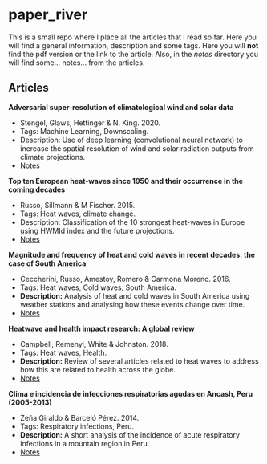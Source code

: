 # paper_river

This is a small repo where I place all the articles that I read so far. Here
you will find a general information, description and some tags. Here you will
**not** find the pdf version or the link to the article. Also, in the _notes_
directory you will find some... notes... from the articles.

## Articles

**Adversarial super-resolution of climatological wind and solar data**

- Stengel, Glaws, Hettinger & N. King. 2020.
- Tags: Machine Learning, Downscaling.
- Description: Use of deep learning (convolutional neural network) to increase
  the spatial resolution of wind and solar radiation outputs from climate
  projections.
- [Notes](notes/2020-Stengel-Adversarial_super_resolution_of_climatological_wind_and_solar_data.md)

**Top ten European heat-waves since 1950 and their occurrence in the coming decades**

- Russo, Sillmann & M Fischer. 2015.
- Tags: Heat waves, climate change.
- Description: Classification  of the 10 strongest heat-waves in Europe using
  HWMId index and the future projections.
- [Notes](notes/2015-Russo-Top_ten_european_heatwaves_since_1950_and_their_occurrence_in_the_coming_decades.md)

**Magnitude and frequency of heat and cold waves in recent decades: the case of South America**

- Ceccherini, Russo, Amestoy, Romero & Carmona Moreno. 2016.
- Tags: Heat waves, Cold waves, South America.
- **Description:** Analysis of heat and cold waves in South America using
  weather stations and analysing how these events change over time.
- [Notes](notes/2016-Ceccherini-Magnitude_and_frequency_of_heat_and_cold_waves_in_recent_decades_SA.md)

**Heatwave and health impact research: A global review**

- Campbell, Remenyi, White & Johnston. 2018.
- Tags: Heat waves, Health.
- **Description:** Review of several articles related to heat waves to address
  how this are related to health across the globe.
- [Notes](notes/2018-Campbell-Heatwave_and_health_impact_research_A_global_review.md)

**Clima e incidencia de infecciones respiratorias agudas en Ancash, Peru (2005-2013)**

- Zeña Giraldo & Barceló Pérez. 2014.
- Tags: Respiratory infections, Peru.
- **Description:** A short analysis of the incidence of acute respiratory
  infections in a mountain region in Peru.
- [Notes](notes/2014-Zeña_Giraldo-Clima_indicencia_de_IRAs_en_Ancash.md)

